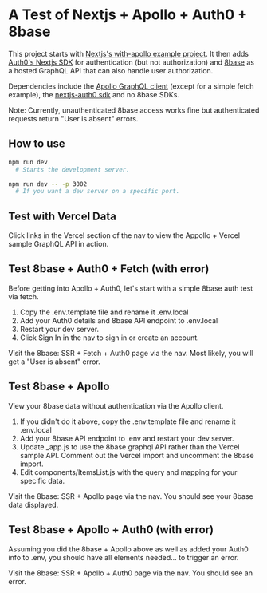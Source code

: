 # A Test of Nextjs + Apollo + Auth0 + 8base

This project starts with [Nextjs's with-apollo example project](https://github.com/vercel/next.js/tree/canary/examples/with-apollo). It then adds [Auth0's Nextjs SDK](https://github.com/auth0/nextjs-auth0) for authentication (but not authorization) and [8base](https://www.8base.com/) as a hosted GraphQL API that can also handle user authorization.

Dependencies include the [Apollo GraphQL client](https://www.apollographql.com/client/) (except for a simple fetch example), the [nextjs-auth0 sdk](https://github.com/auth0/nextjs-auth0) and no 8base SDKs.

Note: Currently, unauthenticated 8base access works fine but authenticated requests return "User is absent" errors.

## How to use

```bash
npm run dev
  # Starts the development server.

npm run dev -- -p 3002
  # If you want a dev server on a specific port.
```

## Test with Vercel Data

Click links in the Vercel section of the nav to view the Appollo + Vercel sample GraphQL API in action.

## Test 8base + Auth0 + Fetch (with error)

Before getting into Apollo + Auth0, let's start with a simple 8base auth test via fetch.

1. Copy the .env.template file and rename it .env.local
2. Add your Auth0 details and 8base API endpoint to .env.local
3. Restart your dev server.
4. Click Sign In in the nav to sign in or create an account.

Visit the 8base: SSR + Fetch + Auth0 page via the nav. Most likely, you will get a "User is absent" error.

## Test 8base + Apollo

View your 8base data without authentication via the Apollo client.

1. If you didn't do it above, copy the .env.template file and rename it .env.local
2. Add your 8base API endpoint to .env and restart your dev server.
3. Update _app.js to use the 8base graphql API rather than the Vercel sample API. Comment out the Vercel import and uncomment the 8base import.
4. Edit components/ItemsList.js with the query and mapping for your specific data.

Visit the 8base: SSR + Apollo page via the nav. You should see your 8base data displayed.

## Test 8base + Apollo + Auth0 (with error)

Assuming you did the 8base + Apollo above as well as added your Auth0 info to .env, you should have all elements needed... to trigger an error.

Visit the 8base: SSR + Apollo + Auth0 page via the nav. You should see an error.
